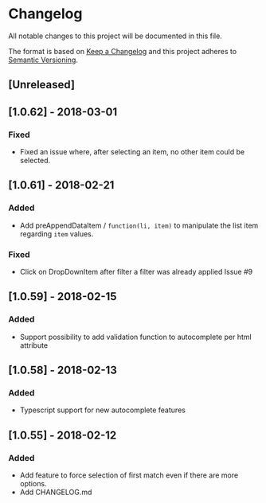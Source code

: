 # Changelog
All notable changes to this project will be documented in this file.

The format is based on [Keep a Changelog](http://keepachangelog.com/en/1.0.0/)
and this project adheres to [Semantic Versioning](http://semver.org/spec/v2.0.0.html).

## [Unreleased]

## [1.0.62] - 2018-03-01

### Fixed
- Fixed an issue where, after selecting an item, no other item could be selected.

## [1.0.61] - 2018-02-21

### Added
- Add preAppendDataItem / `function(li, item)` to manipulate the list item regarding `item` values.

### Fixed
- Click on DropDownItem after filter a filter was already applied Issue #9

## [1.0.59] - 2018-02-15

### Added
- Support possibility to add validation function to autocomplete per html attribute

## [1.0.58] - 2018-02-13

### Added
- Typescript support for new autocomplete features

## [1.0.55] - 2018-02-12

### Added
- Add feature to force selection of first match even if there are more options.
- Add CHANGELOG.md
